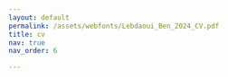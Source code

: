 ```yaml
---
layout: default
permalink: /assets/webfonts/Lebdaoui_Ben_2024_CV.pdf
title: cv
nav: true
nav_order: 6

---
```

